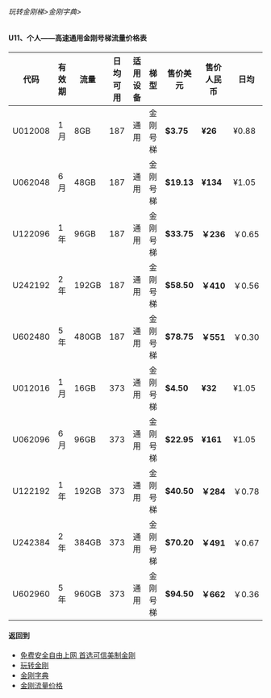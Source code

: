 ###### 玩转金刚梯>金刚字典> 

#### U11、个人——高速通用金刚号梯流量价格表

|代码     |有效期|流量  |日均可用|适用设备|梯型   |售价美元|售价 人民币|日均  |月均  |年均|
|--------|-----|------|--------------|-------|------|------|-------|-----|-----|-----|
|U012008|1月  |   8GB|   187|     通用|金刚号梯|<strong>$3.75 </strong>   |<strong>¥26</strong> |¥0.88|¥26  |¥315 |
|U062048|6月  |  48GB|   187|     通用|金刚号梯|<strong> $19.13</strong> |<strong>¥134</strong>  |¥1.05|¥33  |¥268 |
|U122096|1年  |  96GB|   187|     通用|金刚号梯|<strong> $33.75</strong> |<strong>￥236</strong>  |￥0.65|￥19|￥233|
|U242192|2年  | 192GB|   187|     通用|金刚号梯|<strong> $58.50</strong>  |<strong>￥410</strong> |￥0.56	|￥17|￥202|
|U602480|5年  | 480GB|   187|     通用|金刚号梯|<strong> $78.75</strong>  |<strong>￥551</strong> |￥0.30	|￥9|￥109|
|U012016|1月  |  16GB|   373|     通用|金刚号梯|<strong> $4.50 </strong>  |<strong>¥32 </strong>  |¥1.05|¥32 |¥378|
|U062096|6月  |  96GB|   373|     通用|金刚号梯|<strong> $22.95 </strong> |<strong>¥161</strong>  |¥1.05|¥33 |¥321|
|U122192|1年  | 192GB|   373|     通用|金刚号梯|<strong> $40.50 </strong> |<strong>￥284</strong>  |￥0.78|￥23|￥280|
|U242384|2年  | 384GB|   373|     通用|金刚号梯|<strong> $70.20 </strong> |<strong>￥491</strong>  |￥0.67|￥20|￥242|
|U602960|5年  | 960GB|   373|     通用|金刚号梯|<strong> $94.50 </strong> |<strong>￥662</strong>  |￥0.36|￥11|￥130|


#### 返回到
- [免费安全自由上网 首选可信美制金刚](https://github.com/a2zitpro/web/blob/master/%E5%BE%80%E5%90%8E%E7%BF%BB.md)
- [玩转金刚](https://github.com/a2zitpro/web/blob/master/LadderFree/A.md)
- [金刚字典](https://github.com/a2zitpro/web/blob/master/LadderFree/kkDictionary/KKDictionary.md)
- [金刚流量价格](https://github.com/a2zitpro/web/blob/master/LadderFree/kkDictionary/Price/KKDTPrice.md)



